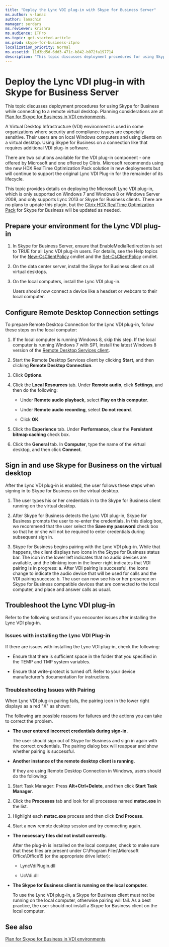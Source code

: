 ```yaml
---
title: "Deploy the Lync VDI plug-in with Skype for Business Server"
ms.author: v-lanac
author: lanachin
manager: serdars
ms.reviewer: krishra
ms.audience: ITPro
ms.topic: get-started-article
ms.prod: skype-for-business-itpro
localization_priority: Normal
ms.assetid: 11d3bd5d-6dd3-471c-b842-b072fa197714
description: "This topic discusses deployment procedures for using Skype for Business while connecting to a remote virtual desktop."
---
```


# Deploy the Lync VDI plug-in with Skype for Business Server
 
This topic discusses deployment procedures for using Skype for Business while connecting to a remote virtual desktop. Planning considerations are at [Plan for Skype for Business in VDI environments](../../plan-your-deployment/clients-and-devices/vdi-environments.md).
  
A Virtual Desktop Infrastructure (VDI) environment is used in some organizations where security and compliance issues are especially sensitive. Their users are on local Windows computers and using clients on a virtual desktop. Using Skype for Business on a connection like that requires additional VDI plug-in software.
  
There are two solutions available for the VDI plug-in component - one offered by Microsoft and one offered by Citrix. Microsoft recommends using the new HDX RealTime Optimization Pack solution in new deployments but will continue to support the original Lync VDI Plug-in for the remainder of its lifecycle. 
  
This topic provides details on deploying the Microsoft Lync VDI plug-in, which is only supported on Windows 7 and Windows 8 or Windows Server 2008, and only supports Lync 2013 or Skype for Business clients. There are no plans to update this plugin, but the [Citrix HDX RealTime Optimization Pack](../../plan-your-deployment/clients-and-devices/vdi-environments.md#Citrix_RT) for Skype for Business will be updated as needed.
  
## Prepare your environment for the Lync VDI plug-in
<a name="Prepare_vdi"> </a>

1. In Skype for Business Server, ensure that EnableMediaRedirection is set to TRUE for all Lync VDI plug-in users. For details, see the Help topics for the [New-CsClientPolicy](https://docs.microsoft.com/powershell/module/skype/new-csclientpolicy?view=skype-ps) cmdlet and the [Set-CsClientPolicy](https://docs.microsoft.com/powershell/module/skype/set-csclientpolicy?view=skype-ps) cmdlet.
    
2. On the data center server, install the Skype for Business client on all virtual desktops.
    
3. On the local computers, install the Lync VDI plug-in.
    
    Users should now connect a device like a headset or webcam to their local computer.
    
## Configure Remote Desktop Connection settings
<a name="Prepare_vdi"> </a>

To prepare Remote Desktop Connection for the Lync VDI plug-in, follow these steps on the local computer:
  
1. If the local computer is running Windows 8, skip this step. If the local computer is running Windows 7 with SP1, install the latest Windows 8 version of the [Remote Desktop Services client](https://go.microsoft.com/fwlink/p/?LinkId=268032).
    
2. Start the Remote Desktop Services client by clicking **Start**, and then clicking **Remote Desktop Connection**.
    
3. Click **Options**.
    
4. Click the **Local Resources** tab. Under **Remote audio**, click **Settings**, and then do the following:
    
   - Under **Remote audio playback**, select **Play on this computer**.
    
   - Under **Remote audio recording**, select **Do not record**.
    
   - Click **OK**.
    
5. Click the **Experience** tab. Under **Performance**, clear the **Persistent bitmap caching** check box.
    
6. Click the **General** tab. In **Computer**, type the name of the virtual desktop, and then click **Connect**. 
    
## Sign in and use Skype for Business on the virtual desktop
<a name="SfB_signin"> </a>

After the Lync VDI plug-in is enabled, the user follows these steps when signing in to Skype for Business on the virtual desktop.
  
1. The user types his or her credentials in to the Skype for Business client running on the virtual desktop.
    
2. After Skype for Business detects the Lync VDI plug-in, Skype for Business prompts the user to re-enter the credentials. In this dialog box, we recommend that the user select the **Save my password** check box so that he or she will not be required to enter credentials during subsequent sign in.
    
3. Skype for Business begins pairing with the Lync VDI plug-in. While that happens, the client displays two icons in the Skype for Business status bar. The icon in the lower left indicates that no audio devices are available, and the blinking icon in the lower right indicates that VDI pairing is in progress:
    a. After VDI pairing is successful, the icons change to indicate the audio device that will be used for calls and the VDI pairing success:
    b. The user can now see his or her presence on Skype for Business compatible devices that are connected to the local computer, and place and answer calls as usual.
    
## Troubleshoot the Lync VDI plug-in
<a name="tshoot_VDI"> </a>

Refer to the following sections if you encounter issues after installing the Lync VDI plug-in.
  
### Issues with installing the Lync VDI Plug-in

If there are issues with installing the Lync VDI plug-in, check the following:
  
- Ensure that there is sufficient space in the folder that you specified in the TEMP and TMP system variables.
    
- Ensure that write-protect is turned off. Refer to your device manufacturer's documentation for instructions.
    
### Troubleshooting Issues with Pairing

When Lync VDI plug-in pairing fails, the pairing icon in the lower right displays as a red "X" as shown: 
  
The following are possible reasons for failures and the actions you can take to correct the problem. 
  
- **The user entered incorrect credentials during sign-in.**
    
    The user should sign out of Skype for Business and sign in again with the correct credentials. The pairing dialog box will reappear and show whether pairing is successful.
    
- **Another instance of the remote desktop client is running.**
    
    If they are using Remote Desktop Connection in Windows, users should do the following:
    
1. Start Task Manager: Press **Alt+Ctrl+Delete**, and then click **Start Task Manager**.
    
2. Click the **Processes** tab and look for all processes named **mstsc.exe** in the list.
    
3. Highlight each **mstsc.exe** process and then click **End Process**. 
    
4. Start a new remote desktop session and try connecting again. 
    
- **The necessary files did not install correctly.**
    
    After the plug-in is installed on the local computer, check to make sure that these files are present under C:\Program Files\Microsoft Office\Office15 (or the appropriate drive letter):
    
  - LyncVdiPlugin.dll
    
  - UcVdi.dll
    
- **The Skype for Business client is running on the local computer.**
    
    To use the Lync VDI plug-in, a Skype for Business client must not be running on the local computer, otherwise pairing will fail. As a best practice, the user should not install a Skype for Business client on the local computer.
    
## See also
<a name="tshoot_VDI"> </a>

[Plan for Skype for Business in VDI environments](../../plan-your-deployment/clients-and-devices/vdi-environments.md)
